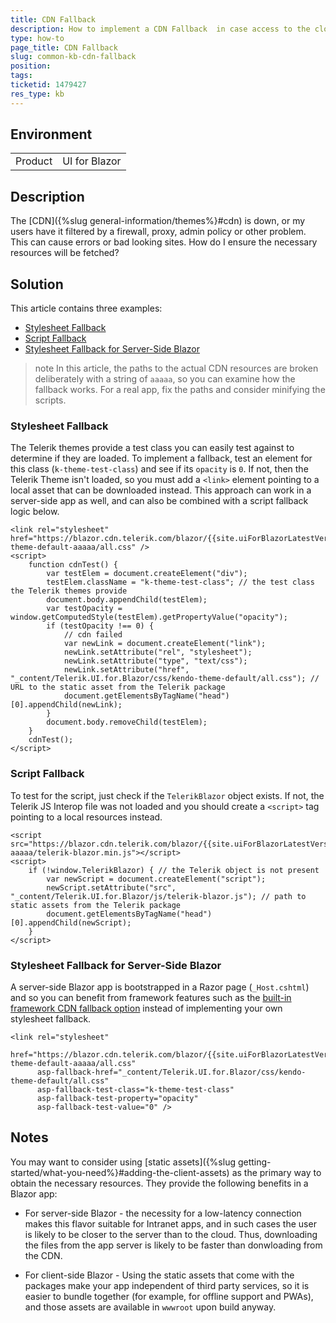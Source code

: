 ```yaml
---
title: CDN Fallback
description: How to implement a CDN Fallback  in case access to the cloud is unavailable
type: how-to
page_title: CDN Fallback
slug: common-kb-cdn-fallback
position: 
tags: 
ticketid: 1479427
res_type: kb
---
```


## Environment

<table>
    <tbody>
        <tr>
            <td>Product</td>
            <td>UI for Blazor</td>
        </tr>
    </tbody>
</table>

## Description

The [CDN]({%slug general-information/themes%}#cdn) is down, or my users have it filtered by a firewall, proxy, admin policy or other problem. This can cause errors or bad looking sites. How do I ensure the necessary resources will be fetched?


## Solution

This article contains three examples:


* [Stylesheet Fallback](#stylesheet-fallback)
* [Script Fallback](#script-fallback)
* [Stylesheet Fallback for Server-Side Blazor](#stylesheet-fallback-for-server-side-blazor)


>note In this article, the paths to the actual CDN resources are broken deliberately with a string of `aaaaa`, so you can examine how the fallback works. For a real app, fix the paths and consider minifying the scripts.


### Stylesheet Fallback

The Telerik themes provide a test class you can easily test against to determine if they are loaded. To implement a fallback, test an element for this class (`k-theme-test-class`) and see if its `opacity` is `0`. If not, then the Telerik Theme isn't loaded, so you must add a `<link>` element pointing to a local asset that can be downloaded instead. This approach can work in a server-side app as well, and can also be combined with a script fallback logic below.

<div class="skip-repl"></div>

````CSHTML
<link rel="stylesheet" href="https://blazor.cdn.telerik.com/blazor/{{site.uiForBlazorLatestVersion}}/kendo-theme-default-aaaaa/all.css" />
<script>
    function cdnTest() {
        var testElem = document.createElement("div");
        testElem.className = "k-theme-test-class"; // the test class the Telerik themes provide
        document.body.appendChild(testElem);
        var testOpacity = window.getComputedStyle(testElem).getPropertyValue("opacity");
        if (testOpacity !== 0) {
            // cdn failed
            var newLink = document.createElement("link");
            newLink.setAttribute("rel", "stylesheet");
            newLink.setAttribute("type", "text/css");
            newLink.setAttribute("href", "_content/Telerik.UI.for.Blazor/css/kendo-theme-default/all.css"); // URL to the static asset from the Telerik package
            document.getElementsByTagName("head")[0].appendChild(newLink);
        }
        document.body.removeChild(testElem);
    }
    cdnTest();
</script>
````

### Script Fallback

To test for the script, just check if the `TelerikBlazor` object exists. If not, the Telerik JS Interop file was not loaded and you should create a `<script>` tag pointing to a local resources instead.

<div class="skip-repl"></div>

````CSHTML
<script src="https://blazor.cdn.telerik.com/blazor/{{site.uiForBlazorLatestVersion}}-aaaaa/telerik-blazor.min.js"></script>
<script>
    if (!window.TelerikBlazor) { // the Telerik object is not present
        var newScript = document.createElement("script");
        newScript.setAttribute("src", "_content/Telerik.UI.for.Blazor/js/telerik-blazor.js"); // path to static assets from the Telerik package
        document.getElementsByTagName("head")[0].appendChild(newScript);
    }
</script>
````

### Stylesheet Fallback for Server-Side Blazor

A server-side Blazor app is bootstrapped in a Razor page (`_Host.cshtml`) and so you can benefit from framework features such as the [built-in framework CDN fallback option](https://docs.microsoft.com/en-us/aspnet/core/mvc/views/tag-helpers/built-in/link-tag-helper?view=aspnetcore-3.1#asp-fallback-href) instead of implementing your own stylesheet fallback.

<div class="skip-repl"></div>

````CSHTML
<link rel="stylesheet"
      href="https://blazor.cdn.telerik.com/blazor/{{site.uiForBlazorLatestVersion}}/kendo-theme-default-aaaaa/all.css"
      asp-fallback-href="_content/Telerik.UI.for.Blazor/css/kendo-theme-default/all.css"
      asp-fallback-test-class="k-theme-test-class"
      asp-fallback-test-property="opacity"
      asp-fallback-test-value="0" />
````

## Notes
You may want to consider using [static assets]({%slug getting-started/what-you-need%}#adding-the-client-assets) as the primary way to obtain the necessary resources. They provide the following benefits in a Blazor app:

* For server-side Blazor - the necessity for a low-latency connection makes this flavor suitable for Intranet apps, and in such cases the user is likely to be closer to the server than to the cloud. Thus, downloading the files from the app server is likely to be faster than donwloading from the CDN.

* For client-side Blazor - Using the static assets that come with the packages make your app independent of third party services, so it is easier to bundle together (for example, for offline support and PWAs), and those assets are available in `wwwroot` upon build anyway.
